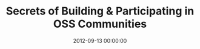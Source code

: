 ---
event: Symfony Live London 2012
title: "Secrets of Building & Participating in OSS Communities"
youtube_id: qHYSJ1ionrE
authors: 
    - Dries Buytaert


categories: Symfony
tags: 
  - Dries Buytaert
  - drupal

layout: youtube
date: 2012-09-13 00:00:00
---